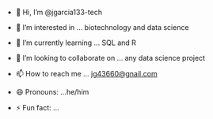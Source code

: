 - 👋 Hi, I’m @jgarcia133-tech
- 👀 I’m interested in ... biotechnology and data science 
- 🌱 I’m currently learning ... SQL and R 
- 💞️ I’m looking to collaborate on ... any data science project

- 📫 How to reach me ... jg43660@gnail.com
- 😄 Pronouns: ...he/him
- ⚡ Fun fact: ... 

<!---
jgarcia133-tech/jgarcia133-tech is a ✨ special ✨ repository because its `README.md` (this file) appears on your GitHub profile.
You can click the Preview link to take a look at your changes.
--->
